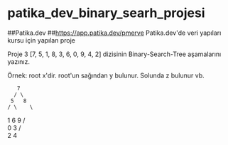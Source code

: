 # patika_dev_binary_searh_projesi
##Patika.dev ##https://app.patika.dev/pmerve Patika.dev'de veri yapıları kursu için yapılan proje

Proje 3 [7, 5, 1, 8, 3, 6, 0, 9, 4, 2] dizisinin Binary-Search-Tree aşamalarını yazınız.

Örnek: root x'dir. root'un sağından y bulunur. Solunda z bulunur vb.

       7
      / \
     5   8
    / \    \
   1   6    9
  / \
 0   3
     / \
    2    4
